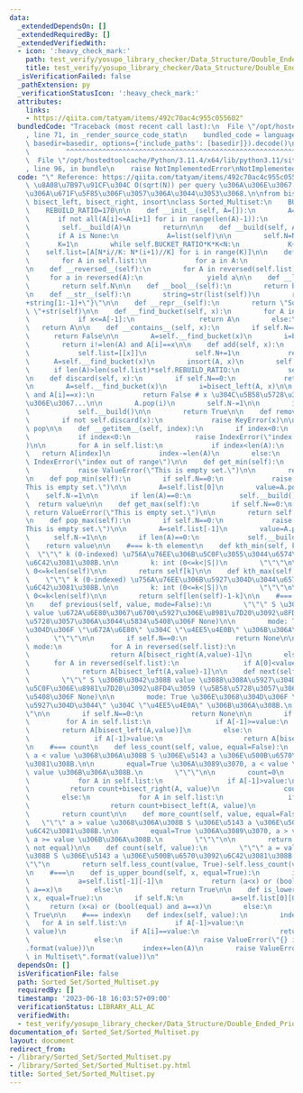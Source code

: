 ```yaml
---
data:
  _extendedDependsOn: []
  _extendedRequiredBy: []
  _extendedVerifiedWith:
  - icon: ':heavy_check_mark:'
    path: test_verify/yosupo_library_checker/Data_Structure/Double_Ended_Priority_Queue-Sorted_Multiset.test.py
    title: test_verify/yosupo_library_checker/Data_Structure/Double_Ended_Priority_Queue-Sorted_Multiset.test.py
  _isVerificationFailed: false
  _pathExtension: py
  _verificationStatusIcon: ':heavy_check_mark:'
  attributes:
    links:
    - https://qiita.com/tatyam/items/492c70ac4c955c055602"
  bundledCode: "Traceback (most recent call last):\n  File \"/opt/hostedtoolcache/Python/3.11.4/x64/lib/python3.11/site-packages/onlinejudge_verify/documentation/build.py\"\
    , line 71, in _render_source_code_stat\n    bundled_code = language.bundle(stat.path,\
    \ basedir=basedir, options={'include_paths': [basedir]}).decode()\n          \
    \         ^^^^^^^^^^^^^^^^^^^^^^^^^^^^^^^^^^^^^^^^^^^^^^^^^^^^^^^^^^^^^^^^^^^^^^^^^^^^^^^^^\n\
    \  File \"/opt/hostedtoolcache/Python/3.11.4/x64/lib/python3.11/site-packages/onlinejudge_verify/languages/python.py\"\
    , line 96, in bundle\n    raise NotImplementedError\nNotImplementedError\n"
  code: "\" Reference: https://qiita.com/tatyam/items/492c70ac4c955c055602\"\n# \u203B\
    \ \u8A08\u7B97\u91CF\u304C O(sqrt(N)) per query \u306A\u306E\u3067, \u904E\u5EA6\
    \u306A\u671F\u5F85\u306F\u3057\u306A\u3044\u3053\u3068.\n\nfrom bisect import\
    \ bisect_left, bisect_right, insort\nclass Sorted_Multiset:\n    BUCKET_RATIO=50\n\
    \    REBUILD_RATIO=170\n\n    def __init__(self, A=[]):\n        A=list(A)\n \
    \       if not all(A[i]<=A[i+1] for i in range(len(A)-1)):\n            A=sorted(A)\n\
    \        self.__build(A)\n        return\n\n    def __build(self, A=None):\n \
    \       if A is None:\n            A=list(self)\n\n        self.N=N=len(A)\n \
    \       K=1\n        while self.BUCKET_RATIO*K*K<N:\n            K+=1\n\n    \
    \    self.list=[A[N*i//K: N*(i+1)//K] for i in range(K)]\n\n    def __iter__(self):\n\
    \        for A in self.list:\n            for a in A:\n                yield a\n\
    \n    def __reversed__(self):\n        for A in reversed(self.list):\n       \
    \     for a in reversed(A):\n                yield a\n\n    def __len__(self):\n\
    \        return self.N\n\n    def __bool__(self):\n        return bool(self.N)\n\
    \n    def __str__(self):\n        string=str(list(self))\n        return \"{\"\
    +string[1:-1]+\"}\"\n\n    def __repr__(self):\n        return \"Sorted Multiset:\
    \ \"+str(self)\n\n    def __find_bucket(self, x):\n        for A in self.list:\n\
    \            if x<=A[-1]:\n                return A\n        else:\n         \
    \   return A\n\n    def __contains__(self, x):\n        if self.N==0:\n      \
    \      return False\n\n        A=self.__find_bucket(x)\n        i=bisect_left(A,x)\n\
    \        return i!=len(A) and A[i]==x\n\n    def add(self, x):\n        if self.N==0:\n\
    \            self.list=[[x]]\n            self.N+=1\n            return\n\n  \
    \      A=self.__find_bucket(x)\n        insort(A, x)\n        self.N+=1\n\n  \
    \      if len(A)>len(self.list)*self.REBUILD_RATIO:\n            self.__build()\n\
    \n    def discard(self, x):\n        if self.N==0:\n            return False\n\
    \n        A=self.__find_bucket(x)\n        i=bisect_left(A, x)\n\n        if not(i!=len(A)\
    \ and A[i]==x):\n            return False # x \u304C\u5B58\u5728\u3057\u306A\u3044\
    \u306E\u3067...\n\n        A.pop(i)\n        self.N-=1\n\n        if len(A)==0:\n\
    \            self.__build()\n\n        return True\n\n    def remove(self, x):\n\
    \        if not self.discard(x):\n            raise KeyError(x)\n\n    #=== get,\
    \ pop\n\n    def __getitem__(self, index):\n        if index<0:\n            index+=self.N\n\
    \            if index<0:\n                raise IndexError(\"index out of range\"\
    )\n\n        for A in self.list:\n            if index<len(A):\n             \
    \   return A[index]\n            index-=len(A)\n        else:\n            raise\
    \ IndexError(\"index out of range\")\n\n    def get_min(self):\n        if self.N==0:\n\
    \            raise ValueError(\"This is empty set.\")\n\n        return self.list[0][0]\n\
    \n    def pop_min(self):\n        if self.N==0:\n            raise ValueError(\"\
    This is empty set.\")\n\n        A=self.list[0]\n        value=A.pop(0)\n    \
    \    self.N-=1\n\n        if len(A)==0:\n            self.__build()\n\n      \
    \  return value\n\n    def get_max(self):\n        if self.N==0:\n           \
    \ return ValueError(\"This is empty set.\")\n\n        return self.list[-1][-1]\n\
    \n    def pop_max(self):\n        if self.N==0:\n            raise ValueError(\"\
    This is empty set.\")\n\n        A=self.list[-1]\n        value=A.pop(-1)\n  \
    \      self.N-=1\n\n        if len(A)==0:\n            self.__build()\n\n    \
    \    return value\n\n    #=== k-th element\n    def kth_min(self, k):\n      \
    \  \"\"\" k (0-indexed) \u756A\u76EE\u306B\u5C0F\u3055\u3044\u6574\u6570\u3092\
    \u6C42\u3081\u308B.\n\n        k: int (0<=k<|S|)\n        \"\"\"\n\n        assert\
    \ 0<=k<len(self)\n\n        return self[k]\n\n    def kth_max(self, k):\n    \
    \    \"\"\" k (0-indexed) \u756A\u76EE\u306B\u5927\u304D\u3044\u6574\u6570\u3092\
    \u6C42\u3081\u308B.\n\n        k: int (0<=k<|S|)\n        \"\"\"\n\n        assert\
    \ 0<=k<len(self)\n\n        return self[len(self)-1-k]\n\n    #=== previous, next\n\
    \n    def previous(self, value, mode=False):\n        \"\"\" S \u306B\u3042\u308B\
    \ value \u672A\u6E80\u3067\u6700\u5927\u306E\u8981\u7D20\u3092\u8FD4\u3059 (\u5B58\
    \u5728\u3057\u306A\u3044\u5834\u5408\u306F None)\n\n        mode: True \u306E\u3068\
    \u304D\u306F \"\u672A\u6E80\" \u304C \"\u4EE5\u4E0B\" \u306B\u306A\u308B.\n  \
    \      \"\"\"\n\n        if self.N==0:\n            return None\n\n        if\
    \ mode:\n            for A in reversed(self.list):\n                if A[0]<=value:\n\
    \                    return A[bisect_right(A,value)-1]\n        else:\n      \
    \      for A in reversed(self.list):\n                if A[0]<value:\n       \
    \             return A[bisect_left(A,value)-1]\n\n    def next(self, value, mode=False):\n\
    \        \"\"\" S \u306B\u3042\u308B value \u3088\u308A\u5927\u304D\u3044\u6700\
    \u5C0F\u306E\u8981\u7D20\u3092\u8FD4\u3059 (\u5B58\u5728\u3057\u306A\u3044\u5834\
    \u5408\u306F None)\n\n        mode: True \u306E\u3068\u304D\u306F \"\u3088\u308A\
    \u5927\u304D\u3044\" \u304C \"\u4EE5\u4E0A\" \u306B\u306A\u308B.\n        \"\"\
    \"\n\n        if self.N==0:\n            return None\n\n        if mode:\n   \
    \         for A in self.list:\n                if A[-1]>=value:\n            \
    \        return A[bisect_left(A,value)]\n        else:\n            for A in self.list:\n\
    \                if A[-1]>value:\n                    return A[bisect_right(A,value)]\n\
    \n    #=== count\n    def less_count(self, value, equal=False):\n        \"\"\"\
    \ a < value \u3068\u306A\u308B S \u306E\u5143 a \u306E\u500B\u6570\u3092\u6C42\
    \u3081\u308B.\n\n        equal=True \u306A\u3089\u3070, a < value \u304C a <=\
    \ value \u306B\u306A\u308B.\n        \"\"\"\n\n        count=0\n        if equal:\n\
    \            for A in self.list:\n                if A[-1]>value:\n          \
    \          return count+bisect_right(A, value)\n                count+=len(A)\n\
    \        else:\n            for A in self.list:\n                if A[-1]>=value:\n\
    \                    return count+bisect_left(A, value)\n                count+=len(A)\n\
    \        return count\n\n    def more_count(self, value, equal=False):\n     \
    \   \"\"\" a > value \u3068\u306A\u308B S \u306E\u5143 a \u306E\u500B\u6570\u3092\
    \u6C42\u3081\u308B.\n\n        equal=True \u306A\u3089\u3070, a > value \u304C\
    \ a >= value \u306B\u306A\u308B.\n        \"\"\"\n\n        return self.N-self.less_count(value,\
    \ not equal)\n\n    def count(self, value):\n        \"\"\" a = value \u3068\u306A\
    \u308B S \u306E\u5143 a \u306E\u500B\u6570\u3092\u6C42\u3081\u308B.\n        \"\
    \"\"\n        return self.less_count(value, True)-self.less_count(value, False)\n\
    \n    #===\n    def is_upper_bound(self, x, equal=True):\n        if self.N:\n\
    \            a=self.list[-1][-1]\n            return (a<x) or (bool(equal) and\
    \ a==x)\n        else:\n            return True\n\n    def is_lower_bound(self,\
    \ x, equal=True):\n        if self.N:\n            a=self.list[0][0]\n       \
    \     return (x<a) or (bool(equal) and a==x)\n        else:\n            return\
    \ True\n\n    #=== index\n    def index(self, value):\n        index=0\n     \
    \   for A in self.list:\n            if A[-1]>value:\n                i=bisect_left(A,\
    \ value)\n                if A[i]==value:\n                    return index+i\n\
    \                else:\n                    raise ValueError(\"{} is not in Multiset\"\
    .format(value))\n            index+=len(A)\n        raise ValueError(\"{} is not\
    \ in Multiset\".format(value))\n"
  dependsOn: []
  isVerificationFile: false
  path: Sorted_Set/Sorted_Multiset.py
  requiredBy: []
  timestamp: '2023-06-18 16:03:57+09:00'
  verificationStatus: LIBRARY_ALL_AC
  verifiedWith:
  - test_verify/yosupo_library_checker/Data_Structure/Double_Ended_Priority_Queue-Sorted_Multiset.test.py
documentation_of: Sorted_Set/Sorted_Multiset.py
layout: document
redirect_from:
- /library/Sorted_Set/Sorted_Multiset.py
- /library/Sorted_Set/Sorted_Multiset.py.html
title: Sorted_Set/Sorted_Multiset.py
---
```

